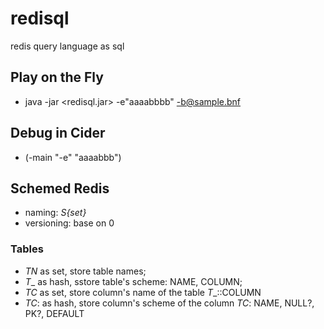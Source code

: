 # redisql
redis query language as sql

## Play on the Fly
* java -jar <redisql.jar> -e"aaaabbbb" -b@sample.bnf

## Debug in Cider
* (-main "-e" "aaaabbb")

## Schemed Redis
* naming: _S{set}_
* versioning: base on 0

### Tables
* _TN_ as set, store table names;
* _T_<T>_ as hash, sstore table's scheme: NAME, COLUMN;
* _T_<T>_C_ as set, store column's name of the table _T_<T>_::COLUMN
* _T_<T>_C_:<C> as hash, store column's scheme of the column _T_<T>_C_: NAME, NULL?, PK?, DEFAULT

